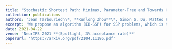 ```yaml
---
title: "Stochastic Shortest Path: Minimax, Parameter-Free and Towards Horizon-Free Regret"
collection: publications
authors: 'Jean Tarbouriech\*, **Runlong Zhou**\*, Simon S. Du, Matteo Pirotta, Michal Valko, Alessandro Lazaric'
excerpt: 'We propose an algorithm (EB-SSP) for SSP problems, which is the first to achieve minimax optimal regret while being parameter-free.'
date: 2021-04-22
venue: 'NeurIPS 2021 **(Spotlight, 3% acceptance rate)**'
paperurl: 'https://arxiv.org/pdf/2104.11186.pdf'
---
```

